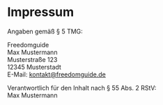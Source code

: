 # Impressum

Angaben gemäß § 5 TMG:

Freedomguide  
Max Mustermann  
Musterstraße 123  
12345 Musterstadt  
E-Mail: [kontakt@freedomguide.de](mailto:kontakt@freedomguide.de)

Verantwortlich für den Inhalt nach § 55 Abs. 2 RStV:  
Max Mustermann
